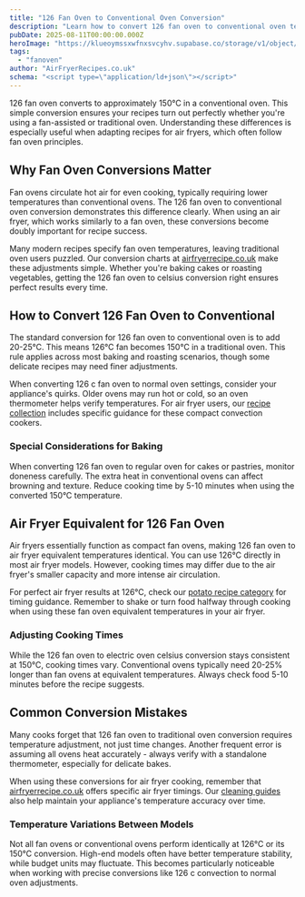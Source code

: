 ```yaml
---
title: "126 Fan Oven to Conventional Oven Conversion"
description: "Learn how to convert 126 fan oven to conventional oven temps for perfect baking every time with our easy temperature guide."
pubDate: 2025-08-11T00:00:00.000Z
heroImage: "https://klueoymssxwfnxsvcyhv.supabase.co/storage/v1/object/public/md/126-fan-oven-to-conventional-oven-conversion-37d0f6aa.png"
tags:
  - "fanoven"
author: "AirFryerRecipes.co.uk"
schema: "<script type=\"application/ld+json\"></script>"
---
```


<p>126 fan oven converts to approximately 150°C in a conventional oven. This simple conversion ensures your recipes turn out perfectly whether you're using a fan-assisted or traditional oven. Understanding these differences is especially useful when adapting recipes for air fryers, which often follow fan oven principles.</p>

<h2>Why Fan Oven Conversions Matter</h2>
<p>Fan ovens circulate hot air for even cooking, typically requiring lower temperatures than conventional ovens. The 126 fan oven to conventional oven conversion demonstrates this difference clearly. When using an air fryer, which works similarly to a fan oven, these conversions become doubly important for recipe success.</p>
<p>Many modern recipes specify fan oven temperatures, leaving traditional oven users puzzled. Our conversion charts at <a href=https://www.airfryerrecipe.co.uk/air-fryer-conversion-chart>airfryerrecipe.co.uk</a> make these adjustments simple. Whether you're baking cakes or roasting vegetables, getting the 126 fan oven to celsius conversion right ensures perfect results every time.</p>

<h2>How to Convert 126 Fan Oven to Conventional</h2>
<p>The standard conversion for 126 fan oven to conventional oven is to add 20-25°C. This means 126°C fan becomes 150°C in a traditional oven. This rule applies across most baking and roasting scenarios, though some delicate recipes may need finer adjustments.</p>
<p>When converting 126 c fan oven to normal oven settings, consider your appliance's quirks. Older ovens may run hot or cold, so an oven thermometer helps verify temperatures. For air fryer users, our <a href=https://www.airfryerrecipe.co.uk/recipes>recipe collection</a> includes specific guidance for these compact convection cookers.</p>

<h3>Special Considerations for Baking</h3>
<p>When converting 126 fan oven to regular oven for cakes or pastries, monitor doneness carefully. The extra heat in conventional ovens can affect browning and texture. Reduce cooking time by 5-10 minutes when using the converted 150°C temperature.</p>

<h2>Air Fryer Equivalent for 126 Fan Oven</h2>
<p>Air fryers essentially function as compact fan ovens, making 126 fan oven to air fryer equivalent temperatures identical. You can use 126°C directly in most air fryer models. However, cooking times may differ due to the air fryer's smaller capacity and more intense air circulation.</p>
<p>For perfect air fryer results at 126°C, check our <a href=https://www.airfryerrecipe.co.uk/recipe-category/potatoes>potato recipe category</a> for timing guidance. Remember to shake or turn food halfway through cooking when using these fan oven equivalent temperatures in your air fryer.</p>

<h3>Adjusting Cooking Times</h3>
<p>While the 126 fan oven to electric oven celsius conversion stays consistent at 150°C, cooking times vary. Conventional ovens typically need 20-25% longer than fan ovens at equivalent temperatures. Always check food 5-10 minutes before the recipe suggests.</p>

<h2>Common Conversion Mistakes</h2>
<p>Many cooks forget that 126 fan oven to traditional oven conversion requires temperature adjustment, not just time changes. Another frequent error is assuming all ovens heat accurately - always verify with a standalone thermometer, especially for delicate bakes.</p>
<p>When using these conversions for air fryer cooking, remember that <a href=https://www.airfryerrecipe.co.uk>airfryerrecipe.co.uk</a> offers specific air fryer timings. Our <a href=https://www.airfryerrecipe.co.uk/air-fryer-cleaner>cleaning guides</a> also help maintain your appliance's temperature accuracy over time.</p>

<h3>Temperature Variations Between Models</h3>
<p>Not all fan ovens or conventional ovens perform identically at 126°C or its 150°C conversion. High-end models often have better temperature stability, while budget units may fluctuate. This becomes particularly noticeable when working with precise conversions like 126 c convection to normal oven adjustments.</p>